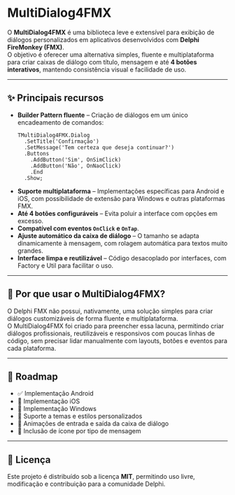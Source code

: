 # MultiDialog4FMX

O **MultiDialog4FMX** é uma biblioteca leve e extensível para exibição de diálogos personalizados em aplicativos desenvolvidos com **Delphi FireMonkey (FMX)**.  
O objetivo é oferecer uma alternativa simples, fluente e multiplataforma para criar caixas de diálogo com título, mensagem e até **4 botões interativos**, mantendo consistência visual e facilidade de uso.

---

## ✨ **Principais recursos**

- **Builder Pattern fluente** – Criação de diálogos em um único encadeamento de comandos:
  ```delphi
  TMultiDialog4FMX.Dialog
    .SetTitle('Confirmação')
    .SetMessage('Tem certeza que deseja continuar?')
    .Buttons
      .AddButton('Sim', OnSimClick)
      .AddButton('Não', OnNaoClick)
      .End
    .Show;
  ```
- **Suporte multiplataforma** – Implementações específicas para Android e iOS, com possibilidade de extensão para Windows e outras plataformas FMX.
- **Até 4 botões configuráveis** – Evita poluir a interface com opções em excesso.
- **Compatível com eventos `OnClick` e `OnTap`**.
- **Ajuste automático da caixa de diálogo** – O tamanho se adapta dinamicamente à mensagem, com rolagem automática para textos muito grandes.
- **Interface limpa e reutilizável** – Código desacoplado por interfaces, com Factory e Util para facilitar o uso.

---

## 🚀 **Por que usar o MultiDialog4FMX?**

O Delphi FMX não possui, nativamente, uma solução simples para criar diálogos customizáveis de forma fluente e multiplataforma.  
O MultiDialog4FMX foi criado para preencher essa lacuna, permitindo criar diálogos profissionais, reutilizáveis e responsivos com poucas linhas de código, sem precisar lidar manualmente com layouts, botões e eventos para cada plataforma.

---

## 📌 **Roadmap**

- ✅ Implementação Android  
- 🚧 Implementação iOS  
- 🚧 Implementação Windows  
- 🔹 Suporte a temas e estilos personalizados  
- 🔹 Animações de entrada e saída da caixa de diálogo
- 🔹 Inclusão de ícone por tipo de mensagem

---

## 📜 Licença

Este projeto é distribuído sob a licença **MIT**, permitindo uso livre, modificação e contribuição para a comunidade Delphi.
